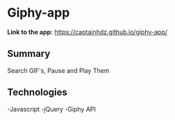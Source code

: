 # Giphy-app

**Link to the app:**
https://captainhdz.github.io/giphy-app/

## Summary
Search GIF's,
Pause and Play Them

##  Technologies
-Javascript
-jQuery
-Giphy API


